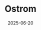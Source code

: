 ---  
layout: startup_page  
title: "Ostrom"  
id: "ostrom.de"  
permalink: "/ostromostrom.de06202025/"  
website: "https://www.ostrom.de/en"  
funding_round: "Series B"  
funding_amount: "€20M"  
investors: "Eneco Ventures, SE Ventures, Union Square Ventures, Adjacent, Übermorgen, J12"  
about: "Ostrom is a digital green energy provider that offers transparent, monthly cancellable contracts and 100% certified green electricity. With its SimplyFair and SimplyDynamic products, Ostrom provides electricity at cost with hourly dynamic pricing, allowing customers to manage contracts and smart devices via the Ostrom App."  
markets: "Energy, Clean Energy, Renewable Energy"  
hq: "Berlin, Germany"  
founded_year: "2021"  
linkedin: "https://www.linkedin.com/company/ostrom"  
twitter: "https://twitter.com/ostrom_de"  
instagram: ""  
facebook: "https://www.facebook.com/ostrom.de/"  
crunchbase: "https://www.crunchbase.com/organization/ostrom"  
pitchbook: "https://pitchbook.com/profiles/company/470628-91"  

date_display: "20-Jun-2025"  
date: "2025-06-20"

# SEO Optimization  
meta_title: "Ostrom - Series B Funding (€20M)"  
meta_description: "Ostrom, Ostrom is a digital green energy provider that offers transparent, monthly cancellable contracts and 100% certified green electricity. With its Simply..."  
meta_keywords: "Ostrom, Energy, Clean Energy, Renewable Energy, Series B funding"  
canonical_url: "https://startup.projectstartups.com/ostromostrom.de06202025/"  
---